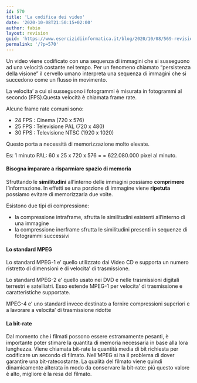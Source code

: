 ```yaml
---
id: 570
title: 'La codifica dei video'
date: '2020-10-08T21:50:15+02:00'
author: fabio
layout: revision
guid: 'https://www.esercizidiinformatica.it/blog/2020/10/08/569-revision-v1/'
permalink: '/?p=570'
---
```


Un video viene codificato con una sequenza di immagini che si susseguono ad una velocità costante nel tempo. Per un fenomeno chiamato “persistenza della visione” il cervello umano interpreta una sequenza di immagini che si succedono come un flusso in movimento.

La velocita’ a cui si susseguono i fotogrammi è misurata in fotogrammi al secondo (FPS).Questa velocità è chiamata frame rate.

Alcune frame rate comuni sono:

- 24 FPS : Cinema (720 x 576)
- 25 FPS : Televisione PAL (720 x 480)
- 30 FPS : Televisione NTSC (1920 x 1020)

Questo porta a necessità di memorizzazione molto elevate.

Es: 1 minuto PAL: 60 x 25 x 720 x 576 = = 622.080.000 pixel al minuto.

#### Bisogna imparare a risparmiare spazio di memoria

Sfruttando le **similitudini** all’interno delle immagini possiamo **comprimere** l’informazione. In effetti se una porzione di immagine viene **ripetuta** possiamo evitare di memorizzarla due volte.

Esistono due tipi di compressione:

- la compressione intraframe, sfrutta le similitudini esistenti all’interno di una immagine
- la compressione inerframe sfrutta le similitudini presenti in sequenze di fotogrammi successivi

#### Lo standard MPEG

Lo standard MPEG-1 e’ quello utilizzato dai Video CD e supporta un numero ristretto di dimensioni e di velocita’ di trasmissione.

Lo standard MPEG-2 e’ quello usato nei DVD e nelle trasmissioni digitali terrestri e satelliatri. Esso estende MPEG-1 per velocita’ di trasmissione e caratteristiche supportate.

MPEG-4 e’ uno standard invece destinato a fornire compressioni superiori e a lavorare a velocita’ di trasmissione ridotte

#### La bit-rate

Dal momento che i filmati possono essere estramamente pesanti, è importante poter stimare la quantita di memoria necessaria in base alla lora lunghezza. Viene chiamata bit-rate la quantità media di bit richiesta per codificare un secondo di filmato. Nell’MPEG si ha il problema di dover garantire una bit-ratecostante. La qualità del filmato viene quindi dinamicamente alterata in modo da conservare la bit-rate: più questo valore è alto, migliore è la resa del filmato.